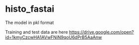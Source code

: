 # histo_fastai

The model in pkl format

Training and test data are here https://drive.google.com/open?id=1kmyCzcwHA1AVwFNiN9qoU6dPrB5AaAnw
